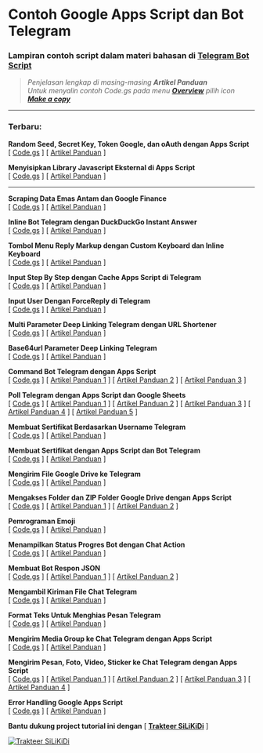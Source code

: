 # Contoh Google Apps Script dan Bot Telegram

### Lampiran contoh script dalam materi bahasan di **[Telegram Bot Script](https://telegram-bot-script.blogspot.com)**

> *Penjelasan lengkap di masing-masing **Artikel Panduan***  
> *Untuk menyalin contoh Code.gs pada menu **[Overview](https://blogger.googleusercontent.com/img/a/AVvXsEiC6ELdl8w3Ila9rFfH_3e9h05LZrPFErqCURZVGszVgK8OGFwHKRNtMj9jg8t4Mtj2LnG-CXWAiiLr42sktsVeDeKkzGesXPtxbqtPdg5ZPgs6C9cTVi7WMv8oj7mpVshZU_BdC-hTBKnARlEavMybvIGSnHkBCyqAm22GqoKYCrBkNAcNbnBb7UqAUg=s0)** pilih icon **[Make a copy](https://blogger.googleusercontent.com/img/a/AVvXsEjc6qRFFQZi6WsdCPqcLqDhNAiHYKK8ZQ3jyAtwaEksBYkZdu8eqEcbOS-J429fno-_vHcYsej8CK1m-WuTCI1hMbuwoBRfl0SzNdsChLo-ooeyqx6iGVMEyfzQFooIDPx6wDNSILk9c4V4WyYqpZYSL2dHqZU6GScBo6aK-x8YY6sNr_Hd3w9-l6Swnw=s0)***  

___

### Terbaru:

**Random Seed, Secret Key, Token Google, dan oAuth dengan Apps Script**  
\[ [Code.gs](https://script.google.com/d/1cefdtvo1GMtypsZXunuW1u1bq-KUE_1MBxAWJiDsevDbLhMfd3noHDPl/edit?usp=sharing) \] 
\[ [Artikel Panduan](https://telegram-bot-script.blogspot.com/2021/11/random-seed-secret-key-token-google-dan-oauth-dengan-apps-script.html) \] 

**Menyisipkan Library Javascript Eksternal di Apps Script**  
\[ [Code.gs](https://script.google.com/d/1ofX1c6ssz-m5dDNbx_Hd7YHX1eF66Dwwg7EQkvLvTnwsh-DEYDR4i1VJ/edit?usp=sharing) \] 
\[ [Artikel Panduan](https://telegram-bot-script.blogspot.com/2021/11/menyisipkan-library-javascript-eksternal-di-apps-script.html) \] 

___

**Scraping Data Emas Antam dan Google Finance**  
\[ [Code.gs](https://script.google.com/d/1_AYQ2SI0pI4fCMH3jm7AFBM79fRS1fKL4oPVr5hNzMqXMscF1XoUFy0w/edit?usp=sharing) \] 
\[ [Artikel Panduan](https://telegram-bot-script.blogspot.com/2021/11/scraping-data-emas-antam-dan-google-finance.html) \] 

**Inline Bot Telegram dengan DuckDuckGo Instant Answer**  
\[ [Code.gs](https://script.google.com/d/1Np-MiLS64yudcqgM9tfkcxVfEtt-4mphhkfoE2f4XkdwT-NR6yM_PckE/edit?usp=sharing) \] 
\[ [Artikel Panduan](https://telegram-bot-script.blogspot.com/2021/11/inline-bot-telegram-dengan-duckduckgo-instant-answer.html) \] 

**Tombol Menu Reply Markup dengan Custom Keyboard dan Inline Keyboard**  
\[ [Code.gs](https://script.google.com/d/1MMt1ni5Ggc5qPVPdYoaQWK2mk_DxZD6F0AWULieOmI2Ubx7d90h_hfyI/edit?usp=sharing) \] 
\[ [Artikel Panduan](https://telegram-bot-script.blogspot.com/2021/11/tombol-menu-reply-markup-dengan-custom-keyboard-dan-inline-keyboard.html) \] 

**Input Step By Step dengan Cache Apps Script di Telegram**  
\[ [Code.gs](https://script.google.com/d/114icEGnD-bQqbUWvlJb-yGPg1JZUHg1AXAH_CEwmaScLy9NJrFmK9qo4/edit?usp=sharing) \] 
\[ [Artikel Panduan](https://telegram-bot-script.blogspot.com/2021/10/input-step-by-step-dengan-cache-apps-script-di-telegram.html) \] 

**Input User Dengan ForceReply di Telegram**  
\[ [Code.gs](https://script.google.com/d/17Z7ckjsi_1mVqUOqeWPx7564D6M5mH5eDe0ij_vu_sCLj5YBgfmD-kED/edit?usp=sharing) \] 
\[ [Artikel Panduan](https://telegram-bot-script.blogspot.com/2021/10/input-user-dengan-forcereply-di-telegram.html) \] 

**Multi Parameter Deep Linking Telegram dengan URL Shortener**  
\[ [Code.gs](https://script.google.com/d/14ukTK4wX1O2V-0nRyxRkNqNoaAZxzyF8Slb2hGKBVaYyOgZN06-dviT5/edit?usp=sharing) \] 
\[ [Artikel Panduan](https://telegram-bot-script.blogspot.com/2021/10/multi-parameter-deep-linking-telegram-dengan-url-shortener.html) \] 

**Base64url Parameter Deep Linking Telegram**  
\[ [Code.gs](https://script.google.com/d/14CfL-lhXHyQov5qZDP3YsUvSYWNttKRp_RVXUCNf0udM-P0xXlv2FcPa/edit?usp=sharing) \] 
\[ [Artikel Panduan](https://telegram-bot-script.blogspot.com/2021/10/base64url-parameter-deep-linking-telegram.html) \] 

**Command Bot Telegram dengan Apps Script**  
\[ [Code.gs](https://script.google.com/d/1IFKUqMIwkP92uiHRt-pmSzj3OkscASVHTfKbzAIwxJz1XYSbIUBFIFoe/edit?usp=sharing) \] 
\[ [Artikel Panduan 1](https://telegram-bot-script.blogspot.com/2021/10/command-bot-telegram-dengan-apps-script.html) \]
\[ [Artikel Panduan 2](https://telegram-bot-script.blogspot.com/2021/10/command-bot-pada-deep-linking-telegram.html) \]
\[ [Artikel Panduan 3](https://telegram-bot-script.blogspot.com/2021/10/command-bot-pada-group-telegram.html) \] 

**Poll Telegram dengan Apps Script dan Google Sheets**  
\[ [Code.gs](https://script.google.com/d/1EAzfvQXdVCqpL5N6g_VljJ12qtTev2WD1Z-lmcMMVi3lYFEZjODxqkCb/edit?usp=sharing) \] 
\[ [Artikel Panduan 1](https://telegram-bot-script.blogspot.com/2021/10/poll-telegram-dengan-apps-script.html) \] 
\[ [Artikel Panduan 2](https://telegram-bot-script.blogspot.com/2021/10/json-poll-answer-telegram-dengan-apps-script.html) \] 
\[ [Artikel Panduan 3](https://telegram-bot-script.blogspot.com/2021/10/trik-mengirim-hasil-poll-ke-user.html) \] 
\[ [Artikel Panduan 4](https://telegram-bot-script.blogspot.com/2021/10/menyimpan-hasil-poll-telegram-ke-google-sheets.html) \] 
\[ [Artikel Panduan 5](https://telegram-bot-script.blogspot.com/2021/10/publikasi-web-dashboard-poll-dengan-google-sheets.html) \] 

**Membuat Sertifikat Berdasarkan Username Telegram**  
\[ [Code.gs](https://script.google.com/d/1QAI6u4iJjHHh3v0eDm7iz2_wuja4vqB6SBzM9Up1DS4hhzcipgDoPYru/edit?usp=sharing) \] 
\[ [Artikel Panduan](https://telegram-bot-script.blogspot.com/2021/10/sertifikat-berdasarkan-username-telegram.html) \] 

**Membuat Sertifikat dengan Apps Script dan Bot Telegram**  
\[ [Code.gs](https://script.google.com/d/1ADFgEWL8XK7jNedGT4Us8aH14Wj2DrPPrCp2xR4Shr6vbPpDBfOEuHuz/edit?usp=sharing) \] 
\[ [Artikel Panduan](https://telegram-bot-script.blogspot.com/2021/10/versi-upgrade-script-sertifikat.html) \] 

**Mengirim File Google Drive ke Telegram**  
\[ [Code.gs](https://script.google.com/d/1zvAcDz0k1eTUD8hVsamYU3dlv72b3N30KR1hEju7en9DetDu6BV-0mO3/edit?usp=sharing) \] 
\[ [Artikel Panduan](https://telegram-bot-script.blogspot.com/2021/10/mengirim-file-google-drive-ke-telegram.html) \] 

**Mengakses Folder dan ZIP Folder Google Drive dengan Apps Script**  
\[ [Code.gs](https://script.google.com/d/1BuuoVEaJlPzfk7sVJPWikLRM_y6scvWKuUOHHVGiSFr_ovXqu347GZfq/edit?usp=sharing) \] 
\[ [Artikel Panduan 1](https://telegram-bot-script.blogspot.com/2021/10/mengakses-folder-google-drive-dengan-apps-script.html) \] 
\[ [Artikel Panduan 2](https://telegram-bot-script.blogspot.com/2021/10/zip-folder-google-drive-dengan-apps-script.html) \] 

**Pemrograman Emoji**  
\[ [Code.gs](https://script.google.com/d/15be-Uyx_G0ijsB0oNCvyRmqRSeoGvfkdIZsLjFWMnC-Fc68HYA6u037J/edit?usp=sharing) \] 
\[ [Artikel Panduan](https://telegram-bot-script.blogspot.com/2021/10/pemrograman-emoji.html) \] 

**Menampilkan Status Progres Bot dengan Chat Action**  
\[ [Code.gs](https://script.google.com/d/1JZ6uizUSmsjkDPcRaRvI3NIuubeN97p5LWPmT4wGpFnOY3bzEWw2ePjO/edit?usp=sharing) \] 
\[ [Artikel Panduan](https://telegram-bot-script.blogspot.com/2021/10/menampilkan-status-progres-bot-dengan-chat-action.html) \] 

**Membuat Bot Respon JSON**  
\[ [Code.gs](https://script.google.com/d/1KCszv6wEJlkdDDY7X1hrf0fLf4W47Oy1hyOIR13UxUK1auR5WBh91_sj/edit?usp=sharing) \] 
\[ [Artikel Panduan 1](https://telegram-bot-script.blogspot.com/2021/10/membuat-bot-respon-json.html) \] 
\[ [Artikel Panduan 2](https://telegram-bot-script.blogspot.com/2021/10/melihat-struktur-json-kiriman-telegram.html) \] 

**Mengambil Kiriman File Chat Telegram**  
\[ [Code.gs](https://script.google.com/d/1pVjhfL4fr2XFbkTAWdzIvsNANJNBekBlBf1arK5iAHSYeS7N68TxFnqv/edit?usp=sharing) \] 
\[ [Artikel Panduan](https://telegram-bot-script.blogspot.com/2021/10/mengambil-kiriman-file-chat-telegram.html) \] 

**Format Teks Untuk Menghias Pesan Telegram**  
\[ [Code.gs](https://script.google.com/d/1xVnNStDkH45G2Ftqgvp3Ytd_DoWFlkH6ugTraTEE1-zAg_s6LhnLCTXB/edit?usp=sharing) \] 
\[ [Artikel Panduan](https://telegram-bot-script.blogspot.com/2021/10/format-teks-untuk-menghias-pesan-telegram.html) \] 

**Mengirim Media Group ke Chat Telegram dengan Apps Script**  
\[ [Code.gs](https://script.google.com/d/1h2VR2S7C8d5md1jtLUNZsKs__oayzElFhui-fF726-35u2K_MuMub-uW/edit?usp=sharing) \] 
\[ [Artikel Panduan](https://telegram-bot-script.blogspot.com/2021/10/mengirim-media-group-ke-chat-telegram-dengan-apps-script.html) \] 

**Mengirim Pesan, Foto, Video, Sticker ke Chat Telegram dengan Apps Script**  
\[ [Code.gs](https://script.google.com/d/1NqG-iOBM8nfC2sK13XzgAVsl2D1RMCBMEabcv6Hirn55-azfJyPZpSgj/edit?usp=sharing) \] 
\[ [Artikel Panduan 1](https://telegram-bot-script.blogspot.com/2021/09/kirim-pesan-ke-telegram-dengan-apps-script.html) \] 
\[ [Artikel Panduan 2](https://telegram-bot-script.blogspot.com/2021/10/mengirim-gambar-foto-ke-chat-telegram-dengan-apps-script.html) \] 
\[ [Artikel Panduan 3](https://telegram-bot-script.blogspot.com/2021/10/mengirim-video-ke-chat-telegram-dengan-apps-script.html) \] 
\[ [Artikel Panduan 4](https://telegram-bot-script.blogspot.com/2021/10/mengirim-sticker-ke-chat-telegram-dengan-apps-script.html) \] 

**Error Handling Google Apps Script**  
\[ [Code.gs](https://script.google.com/d/13zGL4DJR9qNaRocLeCUUQvRT_9sv1JtnRdm1Pr-jBpCxbxT1Fj_EtPmO/edit?usp=sharing) \] 
\[ [Artikel Panduan](https://telegram-bot-script.blogspot.com/2021/09/handling-error-google-apps-script.html) \] 

**Bantu dukung project tutorial ini dengan** \[ **[Trakteer SiLiKiDi](https://trakteer.id/silikidi/tip)** \]

[![Trakteer SiLiKiDi](https://cdn.trakteer.id/images/embed/trbtn-red-2.png "Trakteer SiLiKiDi")](https://trakteer.id/silikidi/tip)
